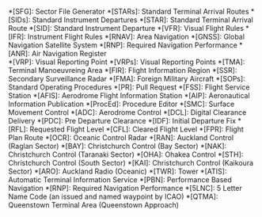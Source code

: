 *[SFG]: Sector File Generator 
*[STARs]: Standard Terminal Arrival Routes
*[SIDs]: Standard Instrument Departures
*[STAR]: Standard Terminal Arrival Route
*[SID]: Standard Instrument Departure
*[VFR]: Visual Flight Rules
*[IFR]: Instrument Flight Rules
*[RNAV]: Area Navigation
*[GNSS]: Global Navigation Satellite System
*[RNP]: Required Navigation Performance
*[ANR]: Air Navigation Register   
*[VRP]: Visual Reporting Point
*[VRPs]: Visual Reporting Points
*[TMA]: Terminal Manoeuvreing Area
*[FIR]: Flight Information Region
*[SSR]: Secondary Surveillance Radar
*[FMA]: Foreign Military Aircraft
*[SOPs]: Standard Operating Procedures
*[PR]: Pull Request
*[FSS]: Flight Service Station
*[AFIS]: Aerodrome Flight Information Station
*[AIP]: Aeronautical Information Publication
*[ProcEd]: Procedure Editor
*[SMC]: Surface Movement Control
*[ADC]: Aerodrome Control
*[DCL]: Digital Clearance Delivery
*[PDC]: Pre Departure Clearance 
*[IDF]: Initial Departure Fix
*[RFL]: Requested Flight Level
*[CFL]: Cleared Flight Level
*[FPR]: Flight Plan Route
*[OCR]: Oceanic Control Radar
*[RAN]: Auckland Control (Raglan Sector)
*[BAY]: Christchurch Control (Bay Sector)
*[NAK]: Christchurch Control (Taranaki Sector)
*[OHA]: Ohakea Control
*[STH]: Christchurch Control (South Sector)
*[KAI]: Christchurch Control (Kaikoura Sector)
*[ARO]: Auckland Radio (Oceanic)
*[TWR]: Tower
*[ATIS]: Automatic Terminal Information Service
*[PBN]: Performance Based Navigation
*[RNP]: Required Navigation Performance
*[5LNC]: 5 Letter Name Code (an issued and named waypoint by ICAO)
*[QTMA]: Queenstown Terminal Area (Queenstown Approach)
<!-- ADD Aerodrome Codes -->
